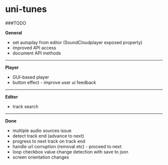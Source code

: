 uni-tunes
=========

###TODO

__General__

- set autoplay from editor (SoundCloudplayer exposed property)
- improved API access
- document API methods

---

__Player__

- GUI-based player
- button effect - improve user ui feedback

---

__Editor__

- track search

---
__Done__

- multiple audio sources issue
- detect track end (advance to next)
- progress to next track on track end
- handle url corruption (removal etc) - proceed to next
- loop checkbox value change detection with save to json
- screen orientation changes



